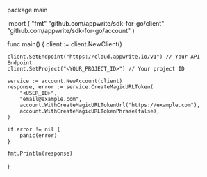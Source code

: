 package main

import (
    "fmt"
    "github.com/appwrite/sdk-for-go/client"
    "github.com/appwrite/sdk-for-go/account"
)

func main() {
    client := client.NewClient()

    client.SetEndpoint("https://cloud.appwrite.io/v1") // Your API Endpoint
    client.SetProject("<YOUR_PROJECT_ID>") // Your project ID

    service := account.NewAccount(client)
    response, error := service.CreateMagicURLToken(
        "<USER_ID>",
        "email@example.com",
        account.WithCreateMagicURLTokenUrl("https://example.com"),
        account.WithCreateMagicURLTokenPhrase(false),
    )

    if error != nil {
        panic(error)
    }

    fmt.Println(response)
}
